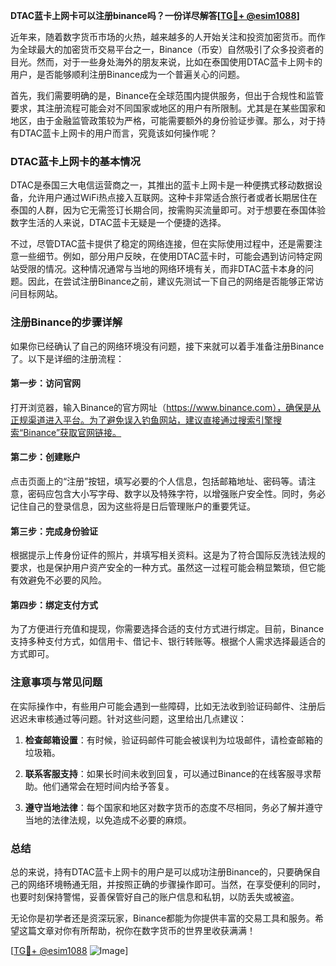 **DTAC蓝卡上网卡可以注册binance吗？一份详尽解答[[TG💪+ @esim1088](https://t.me/s/esim1088)]**

近年来，随着数字货币市场的火热，越来越多的人开始关注和投资加密货币。而作为全球最大的加密货币交易平台之一，Binance（币安）自然吸引了众多投资者的目光。然而，对于一些身处海外的朋友来说，比如在泰国使用DTAC蓝卡上网卡的用户，是否能够顺利注册Binance成为一个普遍关心的问题。

首先，我们需要明确的是，Binance在全球范围内提供服务，但出于合规性和监管要求，其注册流程可能会对不同国家或地区的用户有所限制。尤其是在某些国家和地区，由于金融监管政策较为严格，可能需要额外的身份验证步骤。那么，对于持有DTAC蓝卡上网卡的用户而言，究竟该如何操作呢？

### DTAC蓝卡上网卡的基本情况

DTAC是泰国三大电信运营商之一，其推出的蓝卡上网卡是一种便携式移动数据设备，允许用户通过WiFi热点接入互联网。这种卡非常适合旅行者或者长期居住在泰国的人群，因为它无需签订长期合同，按需购买流量即可。对于想要在泰国体验数字生活的人来说，DTAC蓝卡无疑是一个便捷的选择。

不过，尽管DTAC蓝卡提供了稳定的网络连接，但在实际使用过程中，还是需要注意一些细节。例如，部分用户反映，在使用DTAC蓝卡时，可能会遇到访问特定网站受限的情况。这种情况通常与当地的网络环境有关，而非DTAC蓝卡本身的问题。因此，在尝试注册Binance之前，建议先测试一下自己的网络是否能够正常访问目标网站。

### 注册Binance的步骤详解

如果你已经确认了自己的网络环境没有问题，接下来就可以着手准备注册Binance了。以下是详细的注册流程：

#### 第一步：访问官网
打开浏览器，输入Binance的官方网址（https://www.binance.com），确保是从正规渠道进入平台。为了避免误入钓鱼网站，建议直接通过搜索引擎搜索“Binance”获取官网链接。

#### 第二步：创建账户
点击页面上的“注册”按钮，填写必要的个人信息，包括邮箱地址、密码等。请注意，密码应包含大小写字母、数字以及特殊字符，以增强账户安全性。同时，务必记住自己的登录信息，因为这些将是日后管理账户的重要凭证。

#### 第三步：完成身份验证
根据提示上传身份证件的照片，并填写相关资料。这是为了符合国际反洗钱法规的要求，也是保护用户资产安全的一种方式。虽然这一过程可能会稍显繁琐，但它能有效避免不必要的风险。

#### 第四步：绑定支付方式
为了方便进行充值和提现，你需要选择合适的支付方式进行绑定。目前，Binance支持多种支付方式，如信用卡、借记卡、银行转账等。根据个人需求选择最适合的方式即可。

### 注意事项与常见问题

在实际操作中，有些用户可能会遇到一些障碍，比如无法收到验证码邮件、注册后迟迟未审核通过等问题。针对这些问题，这里给出几点建议：

1. **检查邮箱设置**：有时候，验证码邮件可能会被误判为垃圾邮件，请检查邮箱的垃圾箱。
   
2. **联系客服支持**：如果长时间未收到回复，可以通过Binance的在线客服寻求帮助。他们通常会在短时间内给予答复。

3. **遵守当地法律**：每个国家和地区对数字货币的态度不尽相同，务必了解并遵守当地的法律法规，以免造成不必要的麻烦。

### 总结

总的来说，持有DTAC蓝卡上网卡的用户是可以成功注册Binance的，只要确保自己的网络环境畅通无阻，并按照正确的步骤操作即可。当然，在享受便利的同时，也要时刻保持警惕，妥善保管好自己的账户信息和私钥，以防丢失或被盗。

无论你是初学者还是资深玩家，Binance都能为你提供丰富的交易工具和服务。希望这篇文章对你有所帮助，祝你在数字货币的世界里收获满满！

[[TG💪+ @esim1088](https://t.me/s/esim1088) ![Image](https://i.postimg.cc/4NQfJmqS/Snipaste-2025-05-13-00-14-12.png)]
